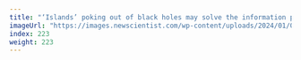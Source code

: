 ```yaml
---
title: "‘Islands’ poking out of black holes may solve the information paradox"
imageUrl: "https://images.newscientist.com/wp-content/uploads/2024/01/08133444/SEI_184643771.jpg?width=788"
index: 223
weight: 223
---
```

